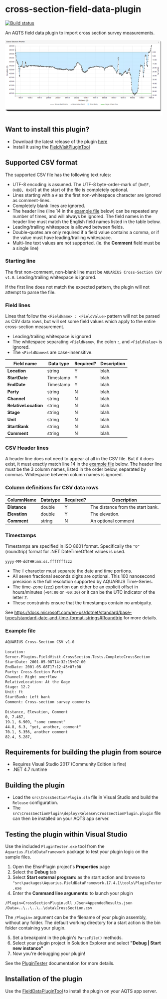 # cross-section-field-data-plugin

[![Build status](https://ci.appveyor.com/api/projects/status/rplg2foqo77g2kih/branch/master?svg=true)](https://ci.appveyor.com/project/SystemsAdministrator/cross-section-field-data-plugin/branch/master)

An AQTS field data plugin to import cross section survey measurements.

![Cross Section Survey](images/CrossSectionDiagram.png)

## Want to install this plugin?

- Download the latest release of the plugin [here](../../releases/latest)
- Install it using the [FieldVisitPluginTool](https://github.com/AquaticInformatics/aquarius-field-data-framework/tree/master/src/FieldDataPluginTool)

## Supported CSV format

The supported CSV file has the following text rules:
- UTF-8 encoding is assumed. The UTF-8 byte-order-mark of (`0xEF, 0xBB, 0xBF`) at the start of the file is completely optional.
- Lines starting with a `#` as the first non-whitespace character are ignored as comment-lines.
- Completely blank lines are ignored.
- The header line (line 14 in the [example file](#example-file) below) can be repeated any number of times, and will always be ignored. The field names in the header line must match the English field names listed in the table below.
- Leading/trailing whitespace is allowed between fields.
- Double-quotes are only required if a field value contains a comma, or if the value must have leading/trailing whitespace.
- Multi-line text values are not supported. (ie. the **Comment** field must be a single line)

### Starting line

The first non-comment, non-blank line must be `AQUARIUS Cross-Section CSV v1.0`. Leading/trailing whitespace is ignored.

If the first line does not match the expected pattern, the plugin will not attempt to parse the file.

### Field lines

Lines that follow the `<FieldName> : <FieldValue>` pattern will not be parsed as CSV data rows, but will set some field values which apply to the entire cross-section measurement.

- Leading/trailing whitespace is ignored
- The whitespace separating `<FieldName>`, the colon `:`, and `<FieldValue>` is ignored.
- The `<FieldName>`s are case-insensitive.

| Field name | Data type | Required? | Description |
| --- | --- | --- | --- |
| **Location** | string | Y | blah. |
| **StartDate** | Timestamp | Y | blah. |
| **EndDate** | Timestamp | Y | blah. |
| **Party** | string | N | blah. |
| **Channel** | string | N | blah. |
| **RelativeLocation** | string | N | blah. |
| **Stage** | string | N | blah. |
| **Unit** | string | N | blah. |
| **StartBank** | string | N | blah. |
| **Comment** | string | N | blah. |

### CSV Header lines

A header line does not need to appear at all in the CSV file.
But if it does exist, it must exactly match line 14 in the [example file](#example-file) below.
The header line must be the 3 column names, listed in the order below, separated by commas. Whitespace between column names is ignored.

### Column definitions for CSV data rows

| ColumnName | Datatype | Required? | Description |
| --- | --- | --- | --- |
| **Distance** | double | Y | The distance from the start bank. |
| **Elevation** | double | Y | The elevation.|
| **Comment** | string | N | An optional comment |

### Timestamps

Timestamps are specified in ISO 8601 format. Specifically the `"O"` (roundtrip) format for .NET DateTimeOffset values is used.

`yyyy-MM-ddTHH:mm:ss.fffffffzzz`

- The `T` character must separate the date and time portions.
- All seven fractional seconds digits are optional. This 100 nanosecond precision is the full resolution supported by AQUARIUS Time-Series.
- The time-zone (`zzz`) portion can either be an explicit offset in hours/minutes (`+04:00` or `-00:30`) or it can be the UTC indicator of the letter `Z`.
- These constraints ensure that the timestamps contain no ambiguity.

See https://docs.microsoft.com/en-us/dotnet/standard/base-types/standard-date-and-time-format-strings#Roundtrip for more details.

### Example file

```
AQUARIUS Cross-Section CSV v1.0
 
Location: Server.Plugins.FieldVisit.CrossSection.Tests.CompleteCrossSection
StartDate: 2001-05-08T14:32:15+07:00
EndDate: 2001-05-08T17:12:45+07:00
Party: Cross-Section Party
Channel: Right overflow
RelativeLocation: At the Gage
Stage: 12.2
Unit: ft
StartBank: Left bank
Comment: Cross-section survey comments
 
Distance, Elevation, Comment
0, 7.467,
19.1, 6.909, "some comment"
44.8, 6.3, "yet, another, comment"
70.1, 5.356, another comment
82.4, 5.287,
```

## Requirements for building the plugin from source

- Requires Visual Studio 2017 (Community Edition is fine)
- .NET 4.7 runtime

## Building the plugin

- Load the `src\CrossSectionPlugin.sln` file in Visual Studio and build the `Release` configuration.
- The `src\CrossSectionPlugin\deploy\Release\CrossSectionPlugin.plugin` file can then be installed on your AQTS app server.

## Testing the plugin within Visual Studio

Use the included `PluginTester.exe` tool from the `Aquarius.FieldDataFramework` package to test your plugin logic on the sample files.

1. Open the EhsnPlugin project's **Properties** page
2. Select the **Debug** tab
3. Select **Start external program:** as the start action and browse to `"src\packages\Aquarius.FieldDataFramework.17.4.1\tools\PluginTester.exe`
4. Enter the **Command line arguments:** to launch your plugin

```
/Plugin=CrossSectionPlugin.dll /Json=AppendedResults.json /Data=..\..\..\..\data\CrossSection.csv
```

The `/Plugin=` argument can be the filename of your plugin assembly, without any folder. The default working directory for a start action is the bin folder containing your plugin.

5. Set a breakpoint in the plugin's `ParseFile()` methods.
6. Select your plugin project in Solution Explorer and select **"Debug | Start new instance"**
7. Now you're debugging your plugin!

See the [PluginTester](https://github.com/AquaticInformatics/aquarius-field-data-framework/tree/master/src/PluginTester) documentation for more details.

## Installation of the plugin

Use the [FieldDataPluginTool](https://github.com/AquaticInformatics/aquarius-field-data-framework/tree/master/src/FieldDataPluginTool) to install the plugin on your AQTS app server.

